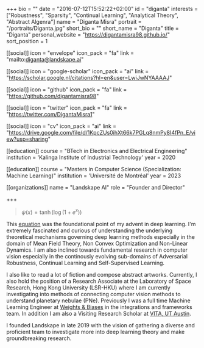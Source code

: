 +++
bio = ""
date = "2016-07-12T15:52:22+02:00"
id = "diganta"
interests = ["Robustness", "Sparsity", "Continual Learning", "Analytical Theory", "Abstract Algenra"]
name = "Diganta Misra"
portrait = "/portraits/Diganta.jpg"
short_bio = ""
short_name = "Diganta"
title = "Diganta"
personal_website = "https://digantamisra98.github.io/"
sort_position = 1

[[social]]
    icon = "envelope"
    icon_pack = "fa"
    link = "mailto:diganta@landskape.ai"

[[social]]
    icon = "google-scholar"
    icon_pack = "ai"
    link = "https://scholar.google.nl/citations?hl=en&user=LwiJwNYAAAAJ"

[[social]]
    icon = "github"
    icon_pack = "fa"
    link = "https://github.com/digantamisra98"

[[social]]
    icon = "twitter"
    icon_pack = "fa"
    link = "https://twitter.com/DigantaMisra1"

[[social]]
    icon = "cv"
    icon_pack = "ai"
    link = "https://drive.google.com/file/d/1KpcZUs0ihXt66k7PGLq8nmPy8I4fPn_E/view?usp=sharing"

[[education]]
    course = "BTech in Electronics and Electrical Engineering"
    institution = 'Kalinga Institute of Industrial Technology'
    year = 2020

[[education]]
    course = "Masters in Computer Science (Specialization: Machine Learning)"
    institution = 'Université de Montréal'
    year = 2023

[[organizations]]
    name = "Landskape AI"
    role = "Founder and Director"

+++

> $\psi(x) = \tanh(\log(1+{e}^{x}))$

This [equation](https://arxiv.org/abs/1908.08681) was the foundational point of my advent in deep learning. I'm extremely fascinated and curious of understanding the underlying theoretical mechanisms governing deep learning methods especially in the domain of Mean Field Theory, Non Convex Optimization and Non-Linear Dynamics. I am also inclined towards fundamental research in computer vision especially in the continously evolving sub-domains of Adversarial Robustness, Continual Learning and Self-Supervised Learning. 

I also like to read a lot of fiction and compose abstract artworks. Currently, I also hold the position of a Research Associate at the Laboratory of Space Research, Hong Kong University (LSR-HKU) where I am currently investigating into methods of connecting computer vision methods to understand planetary nebulae (PNe). Previously I was a full time Machine Learning Engineer at [Weights & Biases](https://www.wandb.com/) in the integrations and frameworks team. In addition I am also a Visiting Research Scholar at [VITA, UT Austin](https://vita-group.github.io/index.html).

I founded Landskape in late 2019 with the vision of gathering a diverse and proficient team to investigate more into deep learning theory and make groundbreaking research. 

<link rel="stylesheet" href="https://cdn.jsdelivr.net/gh/jpswalsh/academicons@1/css/academicons.min.css">
